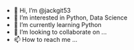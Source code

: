 - 👋 Hi, I’m @jackgit53
- 👀 I’m interested in Python, Data Science
- 🌱 I’m currently learning Python
- 💞️ I’m looking to collaborate on ...
- 📫 How to reach me ...

<!---
jackgit53/jackgit53 is a ✨ special ✨ repository because its `README.md` (this file) appears on your GitHub profile.
You can click the Preview link to take a look at your changes.
--->
